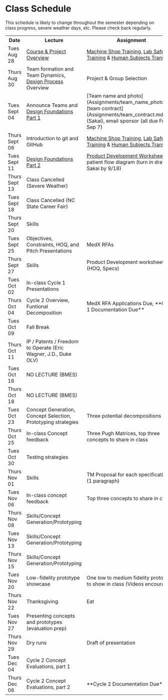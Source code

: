 # Class Schedule
This schedule is likely to change throughout the semester depending on class
progress, severe weather days, etc.  Please check back regularly.

<table>

<tr>
<th>Date</th>
<th>Lecture</th>
<th>Assignment</th>
</tr>

<tr>
<td>Tues Aug 28</td>
<td><a href="Lectures/intro/intro.md">Course & Project Overview</a></td>
<td><a href="http://studentshop.pratt.duke.edu/">Machine Shop Training</a>, <a href="Assignments/lab_safety_training.md">Lab Safety Training</a> & <a href="Assignments/human_subjects_training.md">Human Subjects Traning</a></td>
</tr>

<tr>
<td>Thurs Aug 30</td>
<td>Team formation and Team Dynamics, <a href="Lectures/01_DesignProcess.pdf">Design Process</a> Overview</td>
<td>Project & Group Selection</td>
</tr>

<tr>
<td>Tues Sept 04</td>
<td>Announce Teams and <a href="Lectures/DesignFoundations_Part1.pdf">Design Foundations Part 1</a></td>
<td>[Team name and photo](Assignments/team_name_photo.md), [team contract](Assignments/team_contract.md) (Sakai), email sponsor (all due Friday Sep 7)</td>
</tr>

<tr>
<td>Thurs Sept 06</td>
<!--<td><a href="Lectures/Emphathize.pdf">Empathy</a></td>-->
<td>Introduction to git and GitHub</td>
<td><a href="http://studentshop.pratt.duke.edu/">Machine Shop Training</a>, <a href="Assignments/lab_safety_training.md">Lab Safety Training</a> & <a href="Assignments/human_subjects_training.md">Human Subjects Traning</a></td>
<!--<td>Client Interviews</td>-->
</tr>

<tr>
<td>Tues Sept 11</td> 
<td><a href="Lectures/Design Foundations, Part 2 post.pdf">Design Foundations Part 2</a></td>
<td><a href="Resources/MedicalDeviceDevelopmentWorksheet2018.xlsx">Product Development Worksheet</a> and patient flow diagram (turn in draft to Sakai by 9/18)</td>
</tr>

<tr>
<td>Thurs Sept 13</td>
<!--<td>FDA Clearance (OLV Guest Lecture) / <a href="Lectures/Standards.pdf">Standards</a></td>-->
<td>Class Cancelled (Severe Weather)</td>
<td></td>
</tr>

<tr>
<td>Tues Sept 18</td>
<td>Class Cancelled (NC State Career Fair)</td>
<td></td>
</tr>

<tr>
<td>Thurs Sept 20</td>
<td>Skills</td>
<!--<td><a href="Lectures/DesignCriteria_and_UserDefinedScales.pdf">Design Criteria / User Scales</a></td>-->
<td></td>
</tr>

<tr>
<td>Tues Sept 25</td>
<td>Objectives, Constraints, HOQ, and Pitch Presentations</td>
<!--<td><a href="Lectures/StatementProjectGoals.pdf">Statement of Project Goals</a></td>-->
<!--<td><a href="Lectures/DefineProjectGoal-POV.pdf">Define Project Goal</a></td>-->
<td>MedX RFAs</td>
</tr>

<tr>
<td>Thurs Sept 27</td>
<!--<td><a href="Lectures/ProjectDecomposition.pdf">Project Decomposition</a></td>-->
<td>Skills</td>
<td>Product Development worksheet (HOQ, Specs)</td>
</tr>

<tr>
<td>Tues Oct 02</td>
<td>In-class Cycle 1 Presentations</td>
<td></td>
</tr>

<tr>
<td>Thurs Oct 04</td>
<!--<td><a href="Lectures/Brainstorming.pdf">Brainstorming Session</a></td>-->
<td>Cycle 2 Overview, Funtional Decomposition</td>
<td>MedX RFA Applications Due, **Cycle 1 Documentation Due**</td>
</tr>

<tr>
<td>Tues Oct 09</td>
<td>Fall Break</td>
<td></td>
</tr>

<tr>
<td>Thurs Oct 11</td>
<!--<td>The "Elevator Pitch" (I&E, Bill Walker); <a href="Lectures/DecisionMaking-PughMatrix.pdf">Decision Making (Pugh Matrix)</a></td>-->
<td>IP / Patents / Freedom to Operate (Eric Wagner, J.D., Duke OLV)</td>
<td></td>
</tr>

<tr>
<td>Tues Oct 16 </td>
<!--<td><a href="Lectures/DesignSpecification.pdf">Design Specifications & Constraints</a></td>-->
<td>NO LECTURE (BMES)</td>
<td></td>
</tr>

<tr>
<td>Thurs Oct 18</td>
<td>NO LECTURE (BMES)</td>
<td></td>
</tr>

<tr>
<td>Tues Oct 23</td>
<td>Concept Generation, Concept Selection, Prototyping strategies</td>
<td>Three potential decompositions</td>
</tr>

<tr>
<td>Thurs Oct 25</td>
<!--<td><a href="Lectures/ProjectIllustration.pdf">Project Illustration (Trig)</a></td>-->
<td>In-class Concept feedback</td>
<td>Three Pugh Matrices, top three concepts to share in class</td>
</tr>

<tr>
<td>Tues Oct 30</td>
<!--<td><a href="Lectures/FeedbackCaptureGrid.pdf">Iterate Design Solutions</a></td>-->
<td>Testing strategies</td>
</tr>

<tr>
<td>Thurs Nov 01</td>
<!--<td><a href="Lectures/SafetyHazards.pdf">Safety & Hazards</a></td>-->
<td>Skills</td>
<td>TM Proposal for each specifications (1 paragraph)</td>
</tr>

<tr>
<td>Tues Nov 06</td>
<!--<td><a href="Lectures/Testing.pdf">Testing</a></td>-->
<td>In-class concept feedback</td>
<td>Top three concepts to share in class</td>
</tr>

<tr>
<td>Thurs Nov 08</td>
<!--<td><a href="Lectures/Evaluation.pdf">Evaluation</a></td>-->
<td>Skills/Concept Generation/Prototyping</td>
<td></td>
</tr>

<tr>
<td>Tues Nov 13</td>
<td>Skills/Concept Generation/Prototyping</td>
<td></td>
</tr>

<tr>
<td>Thurs Nov 15</td>
<td>Skills/Concept Generation/Prototyping</td>
<td></td>
</tr>

<tr>
<td>Tues Nov 20</td>
<td>Low-fidelity prototype showcase</td>
<td>One low to medium fidelity prototype to show in class (Videos encouraged)</td>
</tr>

<tr>
<td>Thurs Nov 22</td>
<td>Thanksgiving</td>
<td>Eat</td>
</tr>

<tr>
<td>Tues Nov 27</td>
<td>Presenting concepts and prototypes (evaluation prep)</td>
<td></td>
</tr>

<tr>
<td>Thurs Nov 29</td>
<td>Dry runs</td>
<td>Draft of presentation</td>
</tr>

<tr>
<td>Tues Dec 04</td>
<td>Cycle 2 Concept Evaluations, part 1</td>
<td></td>
</tr>

<tr>
<td>Thurs Dec 06</td>
<td>Cycle 2 Concept Evaluations, part 2</td>
<td>**Cycle 2 Documentation Due**</td>
<td></td>
</td>

<table>
